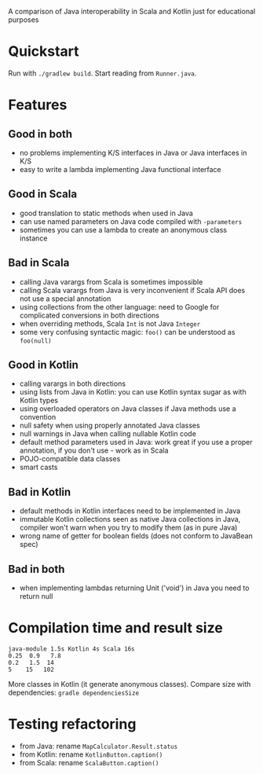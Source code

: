 A comparison of Java interoperability in Scala and Kotlin just for educational purposes

# Quickstart

Run with `./gradlew build`. Start reading from `Runner.java`.

# Features

## Good in both

- no problems implementing K/S interfaces in Java or Java interfaces in K/S
- easy to write a lambda implementing Java functional interface

## Good in Scala

- good translation to static methods when used in Java
- can use named parameters on Java code compiled with `-parameters`
- sometimes you can use a lambda to create an anonymous class instance

## Bad in Scala

- calling Java varargs from Scala is sometimes impossible
- calling Scala varargs from Java is very inconvenient if Scala API does not use a special annotation
- using collections from the other language: need to Google for complicated conversions in both directions
- when overriding methods, Scala `Int` is not Java `Integer`
- some very confusing syntactic magic: `foo()` can be understood as `foo(null)`

## Good in Kotlin

- calling varargs in both directions
- using lists from Java in Kotlin: you can use Kotlin syntax sugar as with Kotlin types
- using overloaded operators on Java classes if Java methods use a convention
- null safety when using properly annotated Java classes
- null warnings in Java when calling nullable Kotlin code
- default method parameters used in Java: work great if you use a proper annotation, if you don't use - work as in Scala
- POJO-compatible data classes
- smart casts

## Bad in Kotlin

- default methods in Kotlin interfaces need to be implemented in Java
- immutable Kotlin collections seen as native Java collections in Java, compiler won't warn when you try to modify them (as in pure Java)
- wrong name of getter for boolean fields (does not conform to JavaBean spec)

## Bad in both

- when implementing lambdas returning Unit ('void') in Java you need to return null

# Compilation time and result size

```
java-module 1.5s Kotlin 4s Scala 16s
0.25  0.9   7.8
0.2   1.5  14
5    15   102
```

More classes in Kotlin (it generate anonymous classes). Compare size with dependencies: `gradle dependenciesSize`

# Testing refactoring

- from Java: rename `MapCalculator.Result.status`
- from Kotlin: rename `KotlinButton.caption()`
- from Scala: rename `ScalaButton.caption()`
